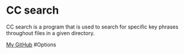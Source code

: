 # CC search
CC search is a program that is used to search for specific key phrases
throughout files in a given directory.

[My GitHub](https://github.com/ChristopherCampos)
#Options
